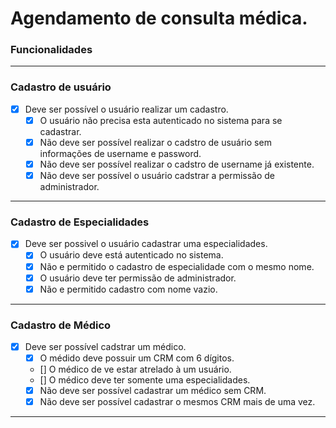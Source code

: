 # Agendamento de consulta médica.

### **Funcionalidades**

---
### **Cadastro de usuário**

- [X] Deve ser possível o usuário realizar um cadastro.
  - [X] O usuário não precisa esta autenticado no sistema para se cadastrar.
  - [X] Não deve ser possível realizar o cadstro de usuário sem informações de username e password.
  - [X] Não deve ser possível realizar o cadstro de username já existente.
  - [X] Não deve ser possível o usuário cadstrar a permissão de administrador.

---

### **Cadastro de Especialidades**
- [X] Deve ser possivel o usuário cadastrar uma especialidades.
  - [X] O usuário deve está autenticado no sistema.
  - [X] Não e permitido o cadastro de especialidade com o mesmo nome.
  - [X] O usuário deve ter permissão de administrador.
  - [X] Não e permitido cadastro com nome vazio.

---

### **Cadastro de Médico**
- [x] Deve ser possível cadstrar um médico.
  - [x] O médido deve possuir um CRM com 6 dígitos.
  - [] O médico de ve estar atrelado à um usuário.
  - [] O médico deve ter somente uma especialidades.
  - [x] Não deve ser possível cadastrar um médico sem CRM.
  - [x] Não deve ser possível cadastrar o mesmos CRM mais de uma vez.

---
